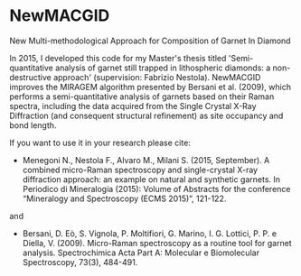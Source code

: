 # NewMACGID
New Multi-methodological Approach for Composition of Garnet In Diamond

In 2015, I developed this code for my Master's thesis titled 'Semi-quantitative analysis of garnet still trapped in lithospheric diamonds: a non-destructive approach' (supervision: Fabrizio Nestola).
NewMACGID improves  the MIRAGEM algorithm presented by Bersani et al. (2009), which performs a semi-quantitative analysis of garnets based on their Raman spectra, including  the data acquired from the Single Crystal X-Ray Diffraction (and  consequent structural refinement) as site occupancy and bond length.

If you want to use it in your research please cite:

- Menegoni N., Nestola F., Alvaro M., Milani S. (2015, September). A combined micro-Raman spectroscopy and single-crystal X-ray diffraction approach: an example on natural and synthetic garnets. In Periodico di Mineralogia (2015): Volume of Abstracts for the conference “Mineralogy and Spectroscopy (ECMS 2015)”, 121-122.

and

- Bersani, D. Eò, S. Vignola, P. Moltifiori, G. Marino, I. G. Lottici, P. P. e Diella, V. (2009). Micro-Raman spectroscopy as a routine tool for garnet analysis. Spectrochimica Acta Part A: Molecular e Biomolecular Spectroscopy, 73(3), 484-491.
